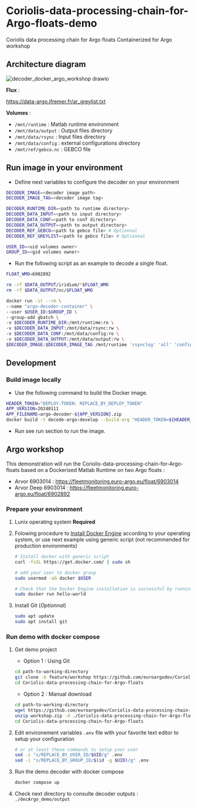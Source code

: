# Coriolis-data-processing-chain-for-Argo-floats-demo

Coriolis data processing chain for Argo floats Containerized for Argo workshop

## Architecture diagram

![decoder_docker_argo_workshop drawio](https://github.com/euroargodev/Coriolis-data-processing-chain-for-Argo-floats-demo/assets/5701109/c2f5236e-53db-4435-b6c4-132d327b5e1d)

**Flux** :

<https://data-argo.ifremer.fr/ar_greylist.txt>

**Volumes** :

- `/mnt/runtime` : Matlab runtime environment
- `/mnt/data/output` : Output files directory
- `/mnt/data/rsync` : Input files directory
- `/mnt/data/config` :  external configurations directory
- `/mnt/ref/gebco.nc` : GEBCO file

## Run image in your environment

- Define next variables to configure the decoder on your environment

```bash
DECODER_IMAGE=<decoder image path>
DECODER_IMAGE_TAG=<decoder image tag>

DECODER_RUNTIME_DIR=<path to runtime directory>
DECODER_DATA_INPUT=<path to input directory>
DECODER_DATA_CONF=<path to conf directory>
DECODER_DATA_OUTPUT=<path to output directory>
DECODER_REF_GEBCO=<path to gebco file> # Optionnal
DECODER_REF_GREYLIST=<path to gebco file> # Optionnal

USER_ID=<uid volumes owner>
GROUP_ID=<gid volumes owner>
```

- Run the following script as an example to decode a single float.

```bash
FLOAT_WMO=6902892

rm -rf $DATA_OUTPUT/iridium/*$FLOAT_WMO 
rm -rf $DATA_OUTPUT/nc/$FLOAT_WMO

docker run -it --rm \
--name "argo-decoder-container" \
--user $USER_ID:$GROUP_ID \
--group-add gbatch \
-v $DECODER_RUNTIME_DIR:/mnt/runtime:ro \
-v $DECODER_DATA_INPUT:/mnt/data/rsync:rw \
-v $DECODER_DATA_CONF:/mnt/data/config:ro \
-v $DECODER_DATA_OUTPUT:/mnt/data/output:rw \
$DECODER_IMAGE:$DECODER_IMAGE_TAG /mnt/runtime 'rsynclog' 'all' 'configfile' '/app/config/_argo_decoder_conf_ir_sbd.json' 'configfile' '/app/config/_argo_decoder_conf_ir_sbd_rem.json' 'xmlreport' 'co041404_'$(date +"%Y%m%dT%H%M%SZ")'_'$FLOAT_WMO'.xml' 'floatwmo' ''$FLOAT_WMO'' 'PROCESS_REMAINING_BUFFERS' '1'
```

## Development

### Build image locally

- Use the following command to build the Docker image.

```bash
HEADER_TOKEN="DEPLOY-TOKEN: REPLACE_BY_DEPLOY_TOKEN"
APP_VERSION=20240111
APP_FILENAME=argo-decoder-${APP_VERSION}.zip
docker build -t decode-argo:develop --build-arg "HEADER_TOKEN=${HEADER_TOKEN}" --build-arg "APP_VERSION=${APP_VERSION}" --build-arg "APP_FILENAME=${APP_FILENAME}" .
```

- Run see run section to run the image.

## Argo workshop

This demonstration will run the Coriolis-data-processing-chain-for-Argo-floats based on a Dockerised Matlab Runtime on two Argo floats :

  - Arvor 6903014 : <https://fleetmonitoring.euro-argo.eu/float/6903014>
  - Arvor Deep 6903014 : <https://fleetmonitoring.euro-argo.eu/float/6902892>

### Prepare your environment

1. Lunix operating system **Required**
2. Folowing procedure to [Install Docker Engine](https://docs.docker.com/engine/install/#supported-platforms) according to your operating system, or use next example using generic script (not recommended for production environments)

      ```bash
      # Install docker with generic script 
      curl -fsSL https://get.docker.com/ | sudo sh

      # add your user to docker group
      sudo usermod -aG docker $USER

      # Check that the Docker Engine installation is successful by running the hello-world image
      sudo docker run hello-world
      ```

3. Install Git (*Optionnal*)

      ```bash
      sudo apt update
      sudo apt install git
      ```

### Run demo with docker compose

1. Get demo project

   - Option 1 : Using Git

   ```bash
   cd path-to-working-directory
   git clone -b feature/workshop https://github.com/euroargodev/Coriolis-data-processing-chain-for-Argo-floats.git
   cd Coriolis-data-processing-chain-for-Argo-floats
   ```

   - Option 2 : Manual download

   ```bash
   cd path-to-working-directory
   wget https://github.com/euroargodev/Coriolis-data-processing-chain-for-Argo-floats/archive/refs/heads/feature/workshop.zip
   unzip workshop.zip -d ./Coriolis-data-processing-chain-for-Argo-floats
   cd Coriolis-data-processing-chain-for-Argo-floats
   ```

2. Edit environement variables `.env` file with your favorite text editor to setup your configuration

      ```bash
      # or at least these commands tu setup your user
      sed -i "s/REPLACE_BY_USER_ID/$UID/g" .env
      sed -i "s/REPLACE_BY_GROUP_ID/$(id -g $UID)/g" .env
      ```

3. Run the demo decoder with docker compose

      ```bash
      docker compose up
      ```

4. Check next directory to consulte decoder outputs : `./decArgo_demo/output`
